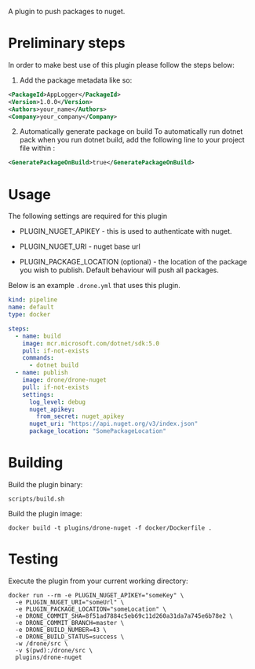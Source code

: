 A plugin to push packages to nuget.

# Preliminary steps

In order to make best use of this plugin please follow the steps below:

1. Add the package metadata like so:
```xml
<PackageId>AppLogger</PackageId>
<Version>1.0.0</Version>
<Authors>your_name</Authors>
<Company>your_company</Company>
```
2. Automatically generate package on build
   To automatically run dotnet pack when you run dotnet build, add the following line to your project file within <PropertyGroup>:

```xml
<GeneratePackageOnBuild>true</GeneratePackageOnBuild>
```
# Usage

The following settings are required for this plugin

* PLUGIN_NUGET_APIKEY - this is used to authenticate with nuget.

* PLUGIN_NUGET_URI - nuget base url

* PLUGIN_PACKAGE_LOCATION (optional) - the location of the package you wish to publish. Default behaviour will push all packages.


Below is an example `.drone.yml` that uses this plugin.

```yaml
kind: pipeline
name: default
type: docker

steps:
  - name: build
    image: mcr.microsoft.com/dotnet/sdk:5.0
    pull: if-not-exists
    commands:
      - dotnet build
  - name: publish
    image: drone/drone-nuget
    pull: if-not-exists
    settings:
      log_level: debug
      nuget_apikey:
        from_secret: nuget_apikey
      nuget_uri: "https://api.nuget.org/v3/index.json"
      package_location: "SomePackageLocation"
```

# Building

Build the plugin binary:

```text
scripts/build.sh
```

Build the plugin image:

```text
docker build -t plugins/drone-nuget -f docker/Dockerfile .
```

# Testing

Execute the plugin from your current working directory:

```text
docker run --rm -e PLUGIN_NUGET_APIKEY="someKey" \
  -e PLUGIN_NUGET_URI="someUrl" \
  -e PLUGIN_PACKAGE_LOCATION="someLocation" \
  -e DRONE_COMMIT_SHA=8f51ad7884c5eb69c11d260a31da7a745e6b78e2 \
  -e DRONE_COMMIT_BRANCH=master \
  -e DRONE_BUILD_NUMBER=43 \
  -e DRONE_BUILD_STATUS=success \
  -w /drone/src \
  -v $(pwd):/drone/src \
  plugins/drone-nuget
```
